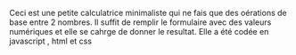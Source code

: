 Ceci est une petite calculatrice minimaliste qui ne fais que des oérations de base entre 2 nombres.
Il suffit de remplir le formulaire avec des valeurs numériques et elle se cahrge de donner le resultat.
Elle a été codée en javascript , html et css
